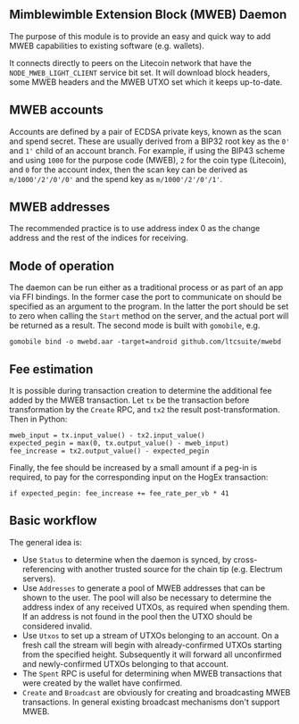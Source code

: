 ## Mimblewimble Extension Block (MWEB) Daemon

The purpose of this module is to provide an easy and quick way to add MWEB
capabilities to existing software (e.g. wallets).

It connects directly to peers on the Litecoin network that have the
`NODE_MWEB_LIGHT_CLIENT` service bit set. It will download block headers, some
MWEB headers and the MWEB UTXO set which it keeps up-to-date.

## MWEB accounts

Accounts are defined by a pair of ECDSA private keys, known as the scan and
spend secret. These are usually derived from a BIP32 root key as the `0'` and
`1'` child of an account branch. For example, if using the BIP43 scheme and
using `1000` for the purpose code (MWEB), `2` for the coin type (Litecoin), and
`0` for the account index, then the scan key can be derived as
`m/1000'/2'/0'/0'` and the spend key as `m/1000'/2'/0'/1'`.

## MWEB addresses

The recommended practice is to use address index 0 as the change address and the
rest of the indices for receiving.

## Mode of operation

The daemon can be run either as a traditional process or as part of an app via
FFI bindings. In the former case the port to communicate on should be specified
as an argument to the program. In the latter the port should be set to zero when
calling the `Start` method on the server, and the actual port will be returned
as a result. The second mode is built with `gomobile`, e.g.

    gomobile bind -o mwebd.aar -target=android github.com/ltcsuite/mwebd

## Fee estimation

It is possible during transaction creation to determine the additional fee added
by the MWEB transaction. Let `tx` be the transaction before transformation by
the `Create` RPC, and `tx2` the result post-transformation. Then in Python:

    mweb_input = tx.input_value() - tx2.input_value()
    expected_pegin = max(0, tx.output_value() - mweb_input)
    fee_increase = tx2.output_value() - expected_pegin

Finally, the fee should be increased by a small amount if a peg-in is required,
to pay for the corresponding input on the HogEx transaction:

    if expected_pegin: fee_increase += fee_rate_per_vb * 41

## Basic workflow

The general idea is:
- Use `Status` to determine when the daemon is synced, by cross-referencing with
another trusted source for the chain tip (e.g. Electrum servers).
- Use `Addresses` to generate a pool of MWEB addresses that can be shown to the
user. The pool will also be necessary to determine the address index of any
received UTXOs, as required when spending them. If an address is not found in
the pool then the UTXO should be considered invalid.
- Use `Utxos` to set up a stream of UTXOs belonging to an account. On a fresh
call the stream will begin with already-confirmed UTXOs starting from the
specified height. Subsequently it will forward all unconfirmed and
newly-confirmed UTXOs belonging to that account.
- The `Spent` RPC is useful for determining when MWEB transactions that were
created by the wallet have confirmed.
- `Create` and `Broadcast` are obviously for creating and broadcasting MWEB
transactions. In general existing broadcast mechanisms don't support MWEB.
